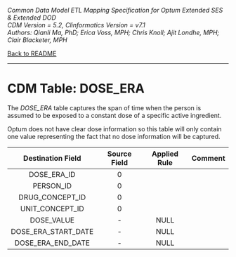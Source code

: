 *Common Data Model ETL Mapping Specification for Optum Extended SES & Extended DOD* 
<br>*CDM Version = 5.2, Clinformatics Version = v7.1*
<br>*Authors: Qianli Ma, PhD; Erica Voss, MPH; Chris Knoll; Ajit Londhe, MPH; Clair Blacketer, MPH*

[Back to README](README.md)

---

# CDM Table: DOSE_ERA

The *DOSE_ERA* table captures the span of time when the person is
assumed to be exposed to a constant dose of a specific active
ingredient.

Optum does not have clear dose information so this table will only
contain one value representing the fact that no dose information will be
captured.

<a name="table-mappings-dose-era"></a>

**Destination Field**|**Source Field**|**Applied Rule**|**Comment**
:-----:|:-----:|:-----:|:-----:
DOSE_ERA_ID|0| | 
PERSON_ID|0| | 
DRUG_CONCEPT_ID|0| | 
UNIT_CONCEPT_ID|0| | 
DOSE_VALUE|-|NULL| 
DOSE_ERA_START_DATE|-|NULL| 
DOSE_ERA_END_DATE|-|NULL| 
  
